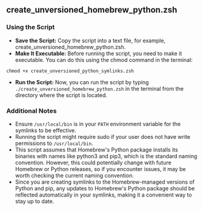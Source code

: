 ## create_unversioned_homebrew_python.zsh ##

### Using the Script ###
* **Save the Script:** Copy the script into a text file, for example, create_unversioned_homebrew_python.zsh.
* **Make It Executable:** Before running the script, you need to make it executable. You can do this using the chmod command in the terminal:
```
chmod +x create_unversioned_python_symlinks.zsh
```
* **Run the Script:** Now, you can run the script by typing `./create_unversioned_homebrew_python.zsh` in the terminal from the directory where the script is located.
### Additional Notes ##
* Ensure `/usr/local/bin` is in your `PATH` environment variable for the symlinks to be effective.
* Running the script might require sudo if your user does not have write permissions to `/usr/local/bin`.
* This script assumes that Homebrew's Python package installs its binaries with names like python3 and pip3, which is the standard naming convention. However, this could potentially change with future Homebrew or Python releases, so if you encounter issues, it may be worth checking the current naming convention.
* Since you are creating symlinks to the Homebrew-managed versions of Python and pip, any updates to Homebrew's Python package should be reflected automatically in your symlinks, making it a convenient way to stay up to date.
